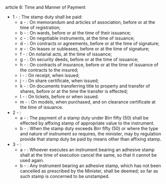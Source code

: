 article 8: Time and Manner of Payment

<ul>
			<li>1 - : The stamp duty shall be paid: <ul>
						<li>a - : On memorandum and articles of association, before or at the time of registration;<ul>
						</ul></li>						<li>b - : On wards, before or at the time of their issuance;<ul>
						</ul></li>						<li>c - : On negotiable instruments, at the time of issuance;<ul>
						</ul></li>						<li>d - : On contracts or agreements, before or at the time of signature; <ul>
						</ul></li>						<li>e - : On leases or subleases, before or at the time of signature; <ul>
						</ul></li>						<li>f - : On notarial acts, at the time of issuance;<ul>
						</ul></li>						<li>g - : On security deeds, before or at the time of issuance; <ul>
						</ul></li>						<li>h - : On contracts of insurance, before or at the time of issuance of the contracts to the insured; <ul>
						</ul></li>						<li>i - : On receipt, when issued; <ul>
						</ul></li>						<li>j - : On share certificate, when issued; <ul>
						</ul></li>						<li>k - : On documents transferring title to property and transfer of shares, before or at the time the transfer is effected; <ul>
						</ul></li>						<li>l - : On tickets, before or when issued. <ul>
						</ul></li>						<li>m - : On models, when purchased, and on clearance certificate at the time of issuance. <ul>
						</ul></li>			</ul></li>			<li>2 - : <ul>
						<li>a - : The payment of a stamp duty under Birr fifty (50) shall be effected by affixing stamp of appropriate value to the instrument. <ul>
						</ul></li>						<li>b - : When the stamp duty exceeds Birr fifty (50) or where the type and nature of instrument so requires, the minister, may by regulation provide that stamp duty be paid by means other than affixing stamp. <ul>
						</ul></li>			</ul></li>			<li>3 - : <ul>
						<li>a - : Whoever executes an instrument bearing an adhesive stamp shall at the time of execution cancel the same, so that it cannot be used again. <ul>
						</ul></li>						<li>b - : Any instrument bearing an adhesive stamp, which has not been cancelled as prescribed by the Minister, shall be deemed; so far as such stamp is concerned to be unstamped. <ul>
						</ul></li>			</ul></li></ul>